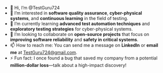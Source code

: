 - 👋 Hi, I’m @TestGuru724
- 👀 I’m interested in **software quality assurance**, **cyber-physical systems**, and **continuous learning** in the field of testing.
- 🌱 I’m currently learning **advanced test automation techniques** and **exploratory testing strategies** for cyber-physical systems.
- 💞️ I’m looking to collaborate on **open-source projects** that focus on **improving software reliability** and **safety in critical systems**.
- 📫 How to reach me: You can send me a message on **LinkedIn** or **email me** at TestGuru724@gmail.com.
- ⚡ Fun fact: I once found a bug that saved my company from a potential **million-dollar loss**—talk about a high-impact discovery!


<!---
TestGuru724/TestGuru724 is a ✨ special ✨ repository because its `README.md` (this file) appears on your GitHub profile.
You can click the Preview link to take a look at your changes.
--->
